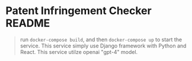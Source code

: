 # Patent Infringement Checker README

> run `docker-compose build`, and then `docker-compose up` to start the service.
> This service simply use Django framework with Python and React.
> This service utilze openai "gpt-4" model.
